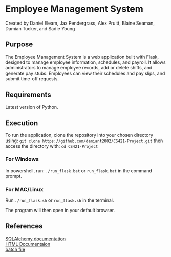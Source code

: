 # Employee Management System
Created by Daniel Eleam, Jax Pendergrass, Alex Pruitt, Blaine Seaman, Damian Tucker, and Sadie Young
## Purpose
The Employee Management System is a web application built with Flask, designed to manage employee information, schedules, and payroll. It allows administrators to manage employee records, add or delete shifts, and generate pay stubs. Employees can view their schedules and pay slips, and submit time-off requests.

## Requirements
Latest version of Python.

## Execution
To run the application, clone the repository into your chosen directory using:
`git clone https://github.com/damiant2002/CS421-Project.git`
then access the directory with:
`cd CS421-Project`

### For Windows
In powershell, run: 
`./run_flask.bat`
or
`run_flask.bat`
in the command prompt.

### For MAC/Linux
Run `./run_flask.sh` or `run_flask.sh` in the terminal.

The program will then open in your default browser.

## References

[SQLAlchemy documentation](https://flask-sqlalchemy.palletsprojects.com/en/3.1.x/quickstart/#check-the-sqlalchemy-documentation) <br>
[HTML Documentaion](https://flask-sqlalchemy.palletsprojects.com/en/3.1.x/quickstart/#check-the-sqlalchemy-documentation) <br>
[batch file](https://stackoverflow.com/questions/44363472/simple-windows-batch-to-move-folders) <br>
